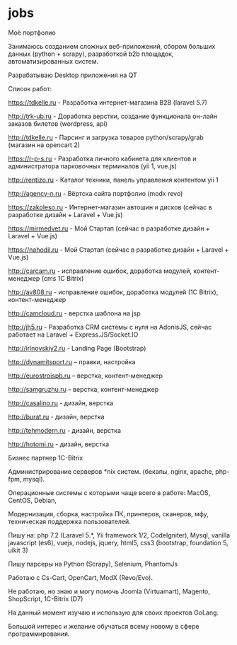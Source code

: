 # jobs
Моё портфолио

Занимаюсь созданием сложных веб-приложений, сбором больших данных (python + scrapy), разработкой b2b площадок, автоматизированных систем.

Разрабатываю Desktop приложения на QT

Список работ:

https://tdkelle.ru - Разработка интернет-магазина B2B (laravel 5.7) 

http://trk-ub.ru - Доработка верстки, создание функционала он-лайн заказов билетов (wordpress, api)

http://tdkelle.ru - Парсинг и загрузка товаров python/scrapy/grab (магазин на opencart 2)

https://r-p-s.ru - Разработка личного кабинета для клиентов и администратора парковочных терминалов (yii 1, vue.js)

http://rentizo.ru - Каталог техники, панель управления контентом yii 1

http://agency-n.ru - Вёртска сайта портфолио (modx revo)

https://zakoleso.ru - Интернет-магазин автошин и дисков (сейчас в разработке дизайн + Laravel + Vue.js)

https://mirmedvet.ru - Мой Стартап (сейчас в разработке дизайн + Laravel + Vue.js)

https://nahodil.ru - Мой Стартап (сейчас в разработке дизайн + Laravel + Vue.js)

http://carcam.ru - исправление ошибок, доработка модулей, контент-менеджер (cms 1С Bitrix)

http://av808.ru - исправление ошибок, доработка модулей (1С Bitrix), контент-менеджер

http://camcloud.ru - верстка шаблона на jsp

http://jh5.ru - Разработка CRM системы с нуля на AdonisJS,
сейчас работает на Laravel + Express.JS/Socket.IO

http://irinovskiy2.ru - Landing Page (Bootstrap) 

http://dynamitsport.ru – правки, настройка

http://eurostroispb.ru – верстка, контент-менеджер

http://samgruzhu.ru – верстка, контент-менеджер

http://casalino.ru - дизайн, верстка

http://burat.ru - дизайн, верстка

http://tehmodern.ru - дизайн, верстка

http://hotomi.ru - дизайн, верстка

Бизнес партнер 1С-Bitrix

Администрирование серверов *nix систем. (бекапы, nginx, apache, php-fpm, mysql).

Операционные системы с которыми чаще всего в работе: MacOS, CentOS, Debian, 

Модернизация‚ сборка‚ настройка ПК, принтеров, сканеров, мфу, техническая поддержка пользователей.

Пишу на: php 7.2 (Laravel 5.*, Yii framework 1/2, CodeIgniter)‚ Mysql, vanilla javascript (es6), vuejs, nodejs, jquery, html5, css3 (bootstrap, foundation 5, uikit 3)

Пишу парсеры на Python (Scrapy), Selenium, PhantomJs

Работаю с Cs-Cart, OpenCart, ModX (Revo/Evo).

Не работаю, но знаю и могу помочь Joomla (Virtuamart), Magento, ShopScript, 1C-Bitrix (D7) 

На данный момент изучаю и использую для своих проектов GoLang.

Большой интерес и желание обучаться всему новому в сфере программирования.
